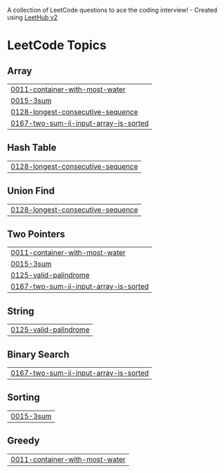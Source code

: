 A collection of LeetCode questions to ace the coding interview! - Created using [LeetHub v2](https://github.com/arunbhardwaj/LeetHub-2.0)
<!---LeetCode Topics Start-->
# LeetCode Topics
## Array
|  |
| ------- |
| [0011-container-with-most-water](https://github.com/mahir-anand/Data-Structures-and-Algorithms/tree/master/0011-container-with-most-water) |
| [0015-3sum](https://github.com/mahir-anand/Data-Structures-and-Algorithms/tree/master/0015-3sum) |
| [0128-longest-consecutive-sequence](https://github.com/mahir-anand/Data-Structures-and-Algorithms/tree/master/0128-longest-consecutive-sequence) |
| [0167-two-sum-ii-input-array-is-sorted](https://github.com/mahir-anand/Data-Structures-and-Algorithms/tree/master/0167-two-sum-ii-input-array-is-sorted) |
## Hash Table
|  |
| ------- |
| [0128-longest-consecutive-sequence](https://github.com/mahir-anand/Data-Structures-and-Algorithms/tree/master/0128-longest-consecutive-sequence) |
## Union Find
|  |
| ------- |
| [0128-longest-consecutive-sequence](https://github.com/mahir-anand/Data-Structures-and-Algorithms/tree/master/0128-longest-consecutive-sequence) |
## Two Pointers
|  |
| ------- |
| [0011-container-with-most-water](https://github.com/mahir-anand/Data-Structures-and-Algorithms/tree/master/0011-container-with-most-water) |
| [0015-3sum](https://github.com/mahir-anand/Data-Structures-and-Algorithms/tree/master/0015-3sum) |
| [0125-valid-palindrome](https://github.com/mahir-anand/Data-Structures-and-Algorithms/tree/master/0125-valid-palindrome) |
| [0167-two-sum-ii-input-array-is-sorted](https://github.com/mahir-anand/Data-Structures-and-Algorithms/tree/master/0167-two-sum-ii-input-array-is-sorted) |
## String
|  |
| ------- |
| [0125-valid-palindrome](https://github.com/mahir-anand/Data-Structures-and-Algorithms/tree/master/0125-valid-palindrome) |
## Binary Search
|  |
| ------- |
| [0167-two-sum-ii-input-array-is-sorted](https://github.com/mahir-anand/Data-Structures-and-Algorithms/tree/master/0167-two-sum-ii-input-array-is-sorted) |
## Sorting
|  |
| ------- |
| [0015-3sum](https://github.com/mahir-anand/Data-Structures-and-Algorithms/tree/master/0015-3sum) |
## Greedy
|  |
| ------- |
| [0011-container-with-most-water](https://github.com/mahir-anand/Data-Structures-and-Algorithms/tree/master/0011-container-with-most-water) |
<!---LeetCode Topics End-->
